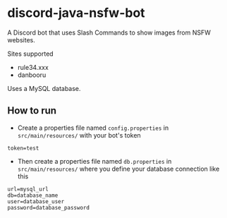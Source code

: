 # discord-java-nsfw-bot

A Discord bot that uses Slash Commands to show images from NSFW websites.

Sites supported
- rule34.xxx
- danbooru

Uses a MySQL database.

## How to run
- Create a properties file named `config.properties` in `src/main/resources/` with your bot's token
```properties
token=test
```
- Then create a properties file named `db.properties` in `src/main/resources/` where you define your database connection like this
```properties
url=mysql_url
db=database_name
user=database_user
password=database_password
```
